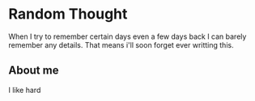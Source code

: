 # Random Thought
When I try to remember certain days even a few days back I can barely remember any details.
That means i'll soon forget ever writting this.

## About me
I like hard
